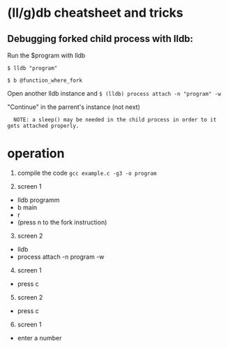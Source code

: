 # (ll/g)db cheatsheet and tricks

## Debugging forked child process with lldb:
   Run the $program with lldb
   
   ` $ lldb "program" `
   
   ` $ b @function_where_fork `
   
   Open another lldb instance and `$ (lldb) process attach -n "program" -w`
   
   "Continue" in the parrent's instance (not next)
      
      NOTE: a sleep() may be needed in the child process in order to it gets attached properly.

# operation

1. compile the code
```gcc example.c -g3 -o program```

2. screen 1
 * lldb  programm
 * b main
 * r
 * (press n to the fork instruction)

3. screen 2
 * lldb
 * process attach -n program -w

4. screen 1
 * press c

5. screen 2
 * press c

6. screen 1
 * enter a number
